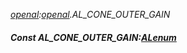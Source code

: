 _[openal](../../modules/openal/openal-module.md):[openal](../../modules/openal/openal-module.md).AL\_CONE\_OUTER\_GAIN_
##### Const AL\_CONE\_OUTER\_GAIN:[ALenum](../../modules/openal/openal-alenum.md)
